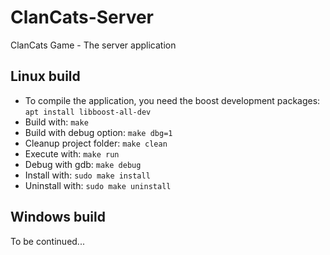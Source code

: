 # ClanCats-Server
ClanCats Game - The server application

## Linux build
* To compile the application, you need the boost development packages: ```apt install libboost-all-dev```
* Build with: ```make```
* Build with debug option: ```make dbg=1```
* Cleanup project folder: ```make clean```
* Execute with: ```make run```
* Debug with gdb: ```make debug```
* Install with: ```sudo make install```
* Uninstall with: ```sudo make uninstall```

## Windows build
To be continued...
